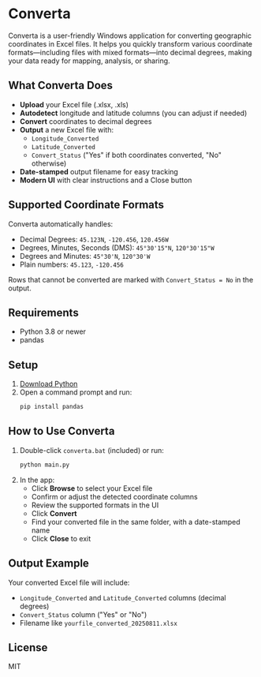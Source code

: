 # Converta

Converta is a user-friendly Windows application for converting geographic coordinates in Excel files. It helps you quickly transform various coordinate formats—including files with mixed formats—into decimal degrees, making your data ready for mapping, analysis, or sharing.

## What Converta Does
- **Upload** your Excel file (.xlsx, .xls)
- **Autodetect** longitude and latitude columns (you can adjust if needed)
- **Convert** coordinates to decimal degrees
- **Output** a new Excel file with:
  - `Longitude_Converted`
  - `Latitude_Converted`
  - `Convert_Status` ("Yes" if both coordinates converted, "No" otherwise)
- **Date-stamped** output filename for easy tracking
- **Modern UI** with clear instructions and a Close button

## Supported Coordinate Formats
Converta automatically handles:
- Decimal Degrees: `45.123N`, `-120.456`, `120.456W`
- Degrees, Minutes, Seconds (DMS): `45°30'15"N`, `120°30'15"W`
- Degrees and Minutes: `45°30'N`, `120°30'W`
- Plain numbers: `45.123`, `-120.456`

Rows that cannot be converted are marked with `Convert_Status = No` in the output.

## Requirements
- Python 3.8 or newer
- pandas

## Setup
1. [Download Python](https://www.python.org/downloads/)
2. Open a command prompt and run:
   ```sh
   pip install pandas
   ```

## How to Use Converta
1. Double-click `converta.bat` (included) or run:
   ```sh
   python main.py
   ```
2. In the app:
   - Click **Browse** to select your Excel file
   - Confirm or adjust the detected coordinate columns
   - Review the supported formats in the UI
   - Click **Convert**
   - Find your converted file in the same folder, with a date-stamped name
   - Click **Close** to exit

## Output Example
Your converted Excel file will include:
- `Longitude_Converted` and `Latitude_Converted` columns (decimal degrees)
- `Convert_Status` column ("Yes" or "No")
- Filename like `yourfile_converted_20250811.xlsx`

## License
MIT
